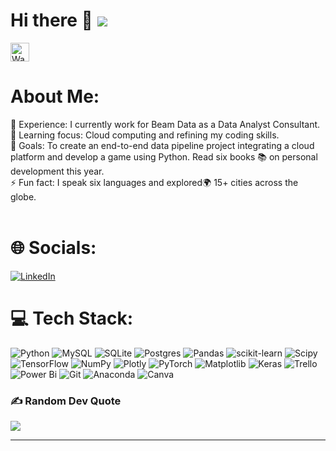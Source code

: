 # Hi there 👋 [![](https://visitcount.itsvg.in/api?id=3quraishi&icon=0&color=0)](https://visitcount.itsvg.in)
<img src="https://[your-image-link-here](https://media3.giphy.com/media/v1.Y2lkPTc5MGI3NjExZWx4bGVibTQ5ZzllM2o2Nm5hZTFmYnVoNjhiMzBkdG9hYXVmY211aCZlcD12MV9pbnRlcm5hbF9naWZfYnlfaWQmY3Q9Zw/skMw9r8WsPZZ0MWyJP/giphy.gif).gif" alt="Waving hand" width="30px" />


<!--
**3quraishi/3quraishi** is a ✨ _special_ ✨ repository because its `README.md` (this file) appears on your GitHub profile.

Here are some ideas to get you started:

-->
# About Me:
🔭 Experience: I currently work for Beam Data as a Data Analyst Consultant.<br> 🌱 Learning focus: Cloud computing and refining my coding skills.<br>
🎯 Goals: To create an end-to-end data pipeline project integrating a cloud platform and develop a game using Python. Read six books 📚 on personal development this year. <br>
⚡ Fun fact: I speak six languages and explored🌍 15+ cities across the globe.<br><br>

# 🌐 Socials:
[![LinkedIn](https://img.shields.io/badge/LinkedIn-%230077B5.svg?logo=linkedin&logoColor=white)](https://linkedin.com/in/www.linkedin.com/in/nawaz-quraishi) 

# 💻 Tech Stack:
![Python](https://img.shields.io/badge/python-3670A0?style=for-the-badge&logo=python&logoColor=ffdd54) ![MySQL](https://img.shields.io/badge/mysql-4479A1.svg?style=for-the-badge&logo=mysql&logoColor=white) ![SQLite](https://img.shields.io/badge/sqlite-%2307405e.svg?style=for-the-badge&logo=sqlite&logoColor=white) ![Postgres](https://img.shields.io/badge/postgres-%23316192.svg?style=for-the-badge&logo=postgresql&logoColor=white) ![Pandas](https://img.shields.io/badge/pandas-%23150458.svg?style=for-the-badge&logo=pandas&logoColor=white) ![scikit-learn](https://img.shields.io/badge/scikit--learn-%23F7931E.svg?style=for-the-badge&logo=scikit-learn&logoColor=white) ![Scipy](https://img.shields.io/badge/SciPy-%230C55A5.svg?style=for-the-badge&logo=scipy&logoColor=%white) ![TensorFlow](https://img.shields.io/badge/TensorFlow-%23FF6F00.svg?style=for-the-badge&logo=TensorFlow&logoColor=white) ![NumPy](https://img.shields.io/badge/numpy-%23013243.svg?style=for-the-badge&logo=numpy&logoColor=white) ![Plotly](https://img.shields.io/badge/Plotly-%233F4F75.svg?style=for-the-badge&logo=plotly&logoColor=white) ![PyTorch](https://img.shields.io/badge/PyTorch-%23EE4C2C.svg?style=for-the-badge&logo=PyTorch&logoColor=white) ![Matplotlib](https://img.shields.io/badge/Matplotlib-%23ffffff.svg?style=for-the-badge&logo=Matplotlib&logoColor=black) ![Keras](https://img.shields.io/badge/Keras-%23D00000.svg?style=for-the-badge&logo=Keras&logoColor=white) ![Trello](https://img.shields.io/badge/Trello-%23026AA7.svg?style=for-the-badge&logo=Trello&logoColor=white) ![Power Bi](https://img.shields.io/badge/power_bi-F2C811?style=for-the-badge&logo=powerbi&logoColor=black) ![Git](https://img.shields.io/badge/git-%23F05033.svg?style=for-the-badge&logo=git&logoColor=white) ![Anaconda](https://img.shields.io/badge/Anaconda-%2344A833.svg?style=for-the-badge&logo=anaconda&logoColor=white) ![Canva](https://img.shields.io/badge/Canva-%2300C4CC.svg?style=for-the-badge&logo=Canva&logoColor=white)


### ✍️ Random Dev Quote
![](https://quotes-github-readme.vercel.app/api?type=vetical&theme=radical)

---


<!-- Proudly created with GPRM ( https://gprm.itsvg.in ) -->
